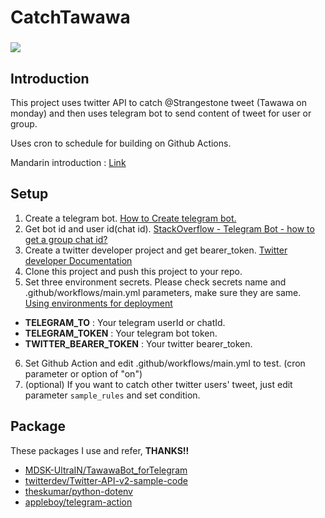 # CatchTawawa

<h3><img  src="https://img.shields.io/github/license/EKOISMYLOVE/CatchTawawa"/></h3>

## Introduction

This project uses twitter API to catch @Strangestone tweet (Tawawa on monday) and then uses telegram bot to send content of tweet for user or group.

Uses cron to schedule for building on Github Actions.

Mandarin introduction : [Link](https://ekoismylove.github.io/posts/application/catchtawawa/)

## Setup

1. Create a telegram bot. [How to Create telegram bot.](https://core.telegram.org/bots#6-botfather)
2. Get bot id and user id(chat id). [StackOverflow - Telegram Bot - how to get a group chat id?](https://stackoverflow.com/questions/32423837/telegram-bot-how-to-get-a-group-chat-id)
3. Create a twitter developer project and get bearer_token. [Twitter developer Documentation](https://developer.twitter.com/en/docs/platform-overview)
4. Clone this project and push this project to your repo.
5. Set three environment secrets. Please check secrets name and .github/workflows/main.yml parameters, make sure they are same. [Using environments for deployment](https://docs.github.com/en/actions/deployment/targeting-different-environments/using-environments-for-deployment)
* **TELEGRAM_TO** : Your telegram userId or chatId.
* **TELEGRAM_TOKEN** : Your telegram bot token.
* **TWITTER_BEARER_TOKEN** : Your twitter bearer_token.
6. Set Github Action and edit .github/workflows/main.yml to test. (cron parameter or option of "on")
7. (optional) If you want to catch other twitter users' tweet, just edit parameter ```sample_rules``` and set condition.

## Package
These packages I use and refer, **THANKS!!**

* [MDSK-UltraIN/TawawaBot_forTelegram](https://github.com/MDSK-UltraIN/TawawaBot_forTelegram)
* [twitterdev/Twitter-API-v2-sample-code](https://github.com/twitterdev/Twitter-API-v2-sample-code)
* [theskumar/python-dotenv](https://github.com/theskumar/python-dotenv)
* [appleboy/telegram-action](https://github.com/appleboy/telegram-action)
